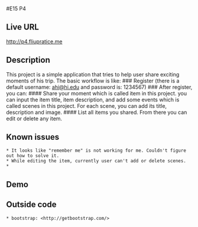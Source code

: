#E15 P4
## Live URL
<http://p4.fliupratice.me>
## Description
This project is a simple application that tries to help user share exciting moments of his trip. The basic workflow is like:
      ### Register (there is a default username: ahi@hi.edu and password is: 1234567)
      ### After register, you can:
      		#### Share your moment which is called item in this project. you can input the item title, item description, and add some events which is called scenes in this project. For each scene, you can add its title, description and image. 
      		#### List all items you shared. From there you can edit or delete any item.

## Known issues
	* It looks like "remember me" is not working for me. Couldn't figure out how to solve it.
	* While editing the item, currently user can't add or delete scenes.
	*
## Demo

## Outside code
	* bootstrap: <http://getbootstrap.com/>
